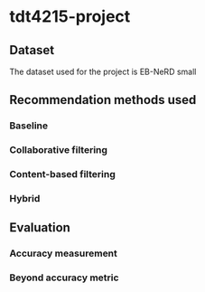 # tdt4215-project

## Dataset

The dataset used for the project is EB-NeRD small

## Recommendation methods used

### Baseline

### Collaborative filtering

### Content-based filtering

### Hybrid

## Evaluation

### Accuracy measurement

### Beyond accuracy metric
